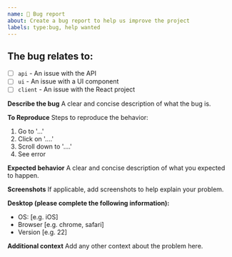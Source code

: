 ```yaml
---
name: 🐞 Bug report
about: Create a bug report to help us improve the project
labels: type:bug, help wanted
---
```


## The bug relates to:
- [ ] `api` - An issue with the API
- [ ] `ui` - An issue with a UI component
- [ ] `client` - An issue with the React project

**Describe the bug**
A clear and concise description of what the bug is.

**To Reproduce**
Steps to reproduce the behavior:
1. Go to '...'
2. Click on '....'
3. Scroll down to '....'
4. See error

**Expected behavior**
A clear and concise description of what you expected to happen.

**Screenshots**
If applicable, add screenshots to help explain your problem.

**Desktop (please complete the following information):**
 - OS: [e.g. iOS]
 - Browser [e.g. chrome, safari]
 - Version [e.g. 22]


**Additional context**
Add any other context about the problem here.
